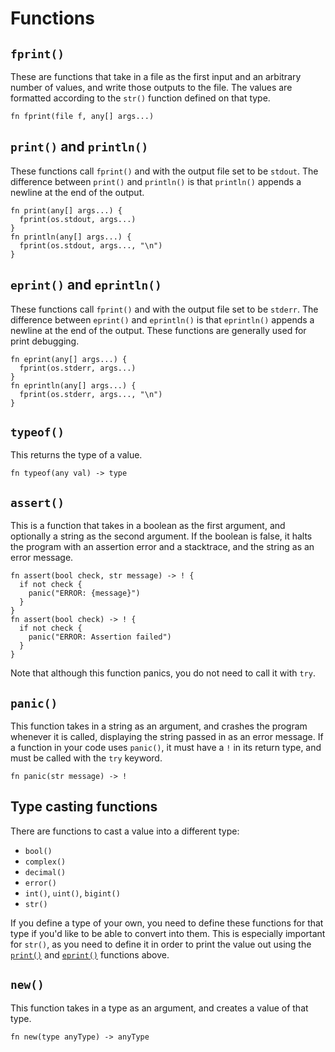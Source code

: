 # Functions

## `fprint()`

These are functions that take in a file as the first input and an arbitrary number of values, and write those outputs to the file. The values are formatted according to the `str()` function defined on that type.

```nc
fn fprint(file f, any[] args...)
```

## `print()` and `println()`

These functions call `fprint()` and with the output file set to be `stdout`. The difference between `print()` and `println()` is that `println()` appends a newline at the end of the output.

```nc
fn print(any[] args...) {
  fprint(os.stdout, args...)
}
fn println(any[] args...) {
  fprint(os.stdout, args..., "\n")
}
```

## `eprint()` and `eprintln()`

These functions call `fprint()` and with the output file set to be `stderr`. The difference between `eprint()` and `eprintln()` is that `eprintln()` appends a newline at the end of the output. These functions are generally used for print debugging.

```nc
fn eprint(any[] args...) {
  fprint(os.stderr, args...)
}
fn eprintln(any[] args...) {
  fprint(os.stderr, args..., "\n")
}
```

## `typeof()`

This returns the type of a value.

```nc
fn typeof(any val) -> type
```

## `assert()`

This is a function that takes in a boolean as the first argument, and optionally a string as the second argument. If the boolean is false, it halts the program with an assertion error and a stacktrace, and the string as an error message.

```nc
fn assert(bool check, str message) -> ! {
  if not check {
    panic("ERROR: {message}")
  }
}
fn assert(bool check) -> ! {
  if not check {
    panic("ERROR: Assertion failed")
  }
}
```

Note that although this function panics, you do not need to call it with `try`.

## `panic()`

This function takes in a string as an argument, and crashes the program whenever it is called, displaying the string passed in as an error message. If a function in your code uses `panic()`, it must have a `!` in its return type, and must be called with the `try` keyword.

```nc
fn panic(str message) -> !
```

## Type casting functions

There are functions to cast a value into a different type:

- `bool()`
- `complex()`
- `decimal()`
- `error()`
- `int()`, `uint()`, `bigint()`
- `str()`

If you define a type of your own, you need to define these functions for that type if you'd like to be able to convert into them. This is especially important for `str()`, as you need to define it in order to print the value out using the [`print()`](#print-and-println) and [`eprint()`](#eprint-and-eprintln) functions above.

## `new()`

This function takes in a type as an argument, and creates a value of that type.

```nc
fn new(type anyType) -> anyType
```
